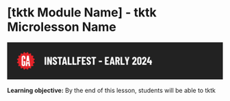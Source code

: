 # [tktk Module Name] - tktk Microlesson Name

![Hero image](./assets/hero.png)

**Learning objective:** By the end of this lesson, students will be able to tktk
